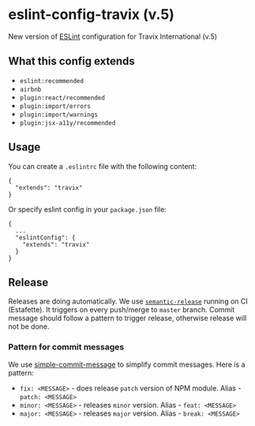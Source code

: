 # eslint-config-travix (v.5)
New version of [ESLint](https://eslint.org/) configuration for Travix International (v.5)

## What this config extends
* `eslint:recommended`
* `airbnb`
* `plugin:react/recommended`
* `plugin:import/errors`
* `plugin:import/warnings`
* `plugin:jsx-a11y/recommended`

## Usage
You can create a `.eslintrc` file with the following content:
```
{
  "extends": "travix"
}
```
Or specify eslint config in your `package.json` file:
```
{
  ...
  "eslintConfig": {
    "extends": "travix"
  }
}
```

## Release
Releases are doing automatically. We use [`semantic-release`](https://github.com/semantic-release/semantic-release) running on CI (Estafette). It triggers on every push/merge to `master` branch. Commit message should follow a pattern to trigger release, otherwise release will not be done.

### Pattern for commit messages
We use [simple-commit-message](https://github.com/bahmutov/simple-commit-message) to simplify commit messages. Here is a pattern:
* `fix: <MESSAGE>` - does release `patch` version of NPM module. Alias - `patch: <MESSAGE>`
* `minor: <MESSAGE>` - releases `minor` version. Alias - `feat: <MESSAGE>`
* `major: <MESSAGE>` - releases `major` version. Alias - `break: <MESSAGE>`
